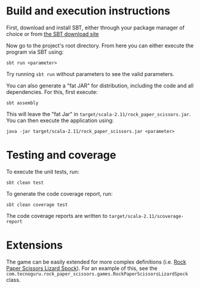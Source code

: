 # Build and execution instructions

First, download and install SBT, either through your package manager of choice or from [the SBT download site](http://www.scala-sbt.org/download.html)

Now go to the project's root directory. From here you can either execute the program via SBT using:

`sbt run <parameter>`

Try running `sbt run` without parameters to see the valid parameters.

You can also generate a "fat JAR" for distribution, including the code and all dependencies. For this, first execute:

```
sbt assembly
```

This will leave the "fat Jar" in `target/scala-2.11/rock_paper_scissors.jar`. You can then execute the application using:

```
java -jar target/scala-2.11/rock_paper_scissors.jar <parameter>
```

# Testing and coverage

To execute the unit tests, run:

```
sbt clean test
```

To generate the code coverage report, run:

```
sbt clean coverage test
```

The code coverage reports are written to `target/scala-2.11/scoverage-report`

# Extensions

The game can be easily extended for more complex definitions (i.e. [Rock Paper Scissors Lizard Spock](http://www.samkass.com/theories/RPSSL.html)). For an example of this, see the `com.tecnoguru.rock_paper_scissors.games.RockPaperScissorsLizardSpock` class.
